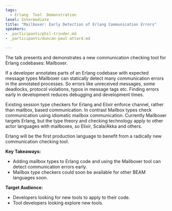 ```yaml
---
tags:
  - Erlang  Tool  Demonstration
level: Intermediate
title: "Mailboxer: Early Detection of Erlang Communication Errors"
speakers: 
- _participants/phil-trinder.md
- _participants/duncan-paul-attard.md

---
```

The talk presents and demonstrates a new communication checking tool for Erlang codebases: Mailboxer.

If a developer annotates parts of an Erlang codebase with expected message types Mailboxer can statically detect many communication errors in the annotated processes. So errors like unreceived messages, some deadlocks, protocol violations, typos in message tags etc. Finding errors early in development reduces debugging and development times.

Existing session type checkers for Erlang and Elixir enforce channel, rather than mailbox, based communication. In contrast Mailbox types check communication using idiomatic mailbox communication.  Currently Mailboxer targets Erlang, but the type theory and checking technology apply to other actor languages with mailboxes, so Elixir, Scala/Akka and others. 

Erlang will be the first production language to benefit from a radically new communication checking tool.

**Key Takeaways:**
- Adding mailbox types to Erlang code and using the Mailboxer tool can detect communication errors early.
- Mailbox type checkers could soon be available for other BEAM languages soon.

**Target Audience:**
- Developers looking for new tools to apply to their code.
- Tool developers looking explore new tools. 

